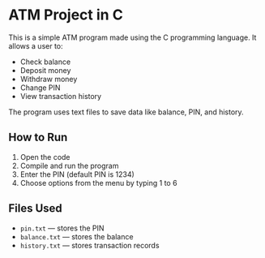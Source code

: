 # ATM Project in C

This is a simple ATM program made using the C programming language. It allows a user to:

- Check balance  
- Deposit money  
- Withdraw money  
- Change PIN  
- View transaction history  

The program uses text files to save data like balance, PIN, and history.

## How to Run

1. Open the code 
2. Compile and run the program  
3. Enter the PIN (default PIN is 1234)  
4. Choose options from the menu by typing 1 to 6

## Files Used

- `pin.txt` — stores the PIN  
- `balance.txt` — stores the balance  
- `history.txt` — stores transaction records  


